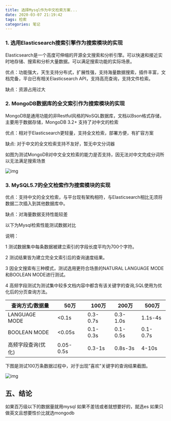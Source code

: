 ```yaml
---
title: 选择Mysql作为中文检索方案...
date: 2020-03-07 21:19:42
tags: 检索
categories: 笔记
---
```




### 1. 选用Elasticsearch搜索引擎作为搜索模块的实现

Elasticsearch是一个高度可伸缩的开源全文搜索和分析引擎。可以快速和接近实时地存储、搜索和分析大量数据。可以满足搜索功能的实际场景。


优点：功能强大，天生支持分布式，扩展性强，支持海量数据搜索，插件丰富，文档完备，平台已有相关Elasticsearch API，支持高亮查询，支持文件检索。

缺点：资源占用过大

### 2. MongoDB数据库的全文索引作为搜索模块的实现

MongoDB是通用功能的非Restful风格的NoSQL数据库，文档以Bson格式存储，主要用于数据存储，MongoDB 3.2+ 支持了对中文的检索

 

优点：相对于Elasticsearch更轻量，支持全文检索，部署方便，有扩容方案

缺点: 对于中文的全文检索支持不友好，暂无中文分词器

 

如图为测试MongoDB对中文全文检索的能力是否支持，因无法对中文完成分词所以无法满足搜索场景

![img](https://inventory-manager.oss-cn-beijing.aliyuncs.com/blog_image/mongodb_search.jpg) 

### 3. MySQL5.7的全文检索作为搜索模块的实现


优点：支持中文的全文检索，与平台现有架构相符，与Elasticsearch相比无须将数据二次插入到其他数据库中。

缺点：对海量数据支持性能较差

以下为Mysql检索性能测试数据对比

说明：

1 测试数据集中每条数据被建立索引的字段长度平均为700个字符。

2 测试结果皆为建立完全文索引后的查询速度结果。

3 因全文搜索有三种模式，测试选用更符合场景的NATURAL LANGUAGE MODE和BOOLEAN MODE进行测试。

4 高频字段测试为测试集中较多文档内容中都含有该关键字的查询,SQL使用为优化后的分页查询方法。

 

| 查询方式/数据量    | 50万      | 100万    | 200万    | 500万    |
| ------------------ | --------- | -------- | -------- | -------- |
| LANGUAGE MODE      | <0.1s     | 0.3-0.7s | 0.3-1.0s | 1.1s-4s  |
| BOOLEAN MODE       | <0.05s    | 0.1-0.3s | 0.1-0.5s | 0.1-0.7s |
| 高频字段查询(优化) | 0.05-0.5s | 0.3-1s   | 0.8s-3s  | 4-10s    |


下图是测试100万条数据过程中，对于出现”喜欢”关键字的查询结果截图。

![img](https://inventory-manager.oss-cn-beijing.aliyuncs.com/blog_image/mysql_search_ch.jpg) 



## 五、结论

如果百万级以下的数据量就用mysql
如果不差钱或者就想要好的，就选es
如果只做英文且想要性价比就选mongodb


